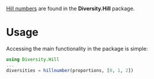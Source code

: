 [Hill numbers](http://www.jstor.org/stable/1934352) are found in the
**Diversity.Hill** package.

# Usage

Accessing the main functionality in the package is simple:

```julia
using Diversity.Hill
...
diversities = hillnumber(proportions, [0, 1, 2])
```
